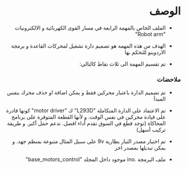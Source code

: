 <h1 dir="rtl"> الوصف </h1>

<div dir="rtl">

- الملف الخاص بالمهمة الرابعة في مسار القوى الكهربائية و الالكترونيات  "Robot arm"

- الهدف من هذه المهمة هو تصميم دارة تشغيل لمحركات القاعدة و برمجة الاردوينو للتحكم بها

- تم تقسيم المهمة الى ثلاث نقاط كالتالي:

</div>

<h3 dir="rtl"> ملاحضات </h3>

<div dir="rtl">
  
- تم تصميم الدارة باعتبار محركين فقط و يمكن اضافة او حذف محرك بنفس المبدأ
- تم الاعتماد على الدارة المتكاملة "L293D" ك "motor driver" كونها قادرة على قيادة محركين في نفس الوقت. و لأنها القطعة المتوفرة على برنامج المحاكاة (توجد قطع في السوق تقدم أداء افضل. تدعم حمل أكبر. و طريقة تركيب أسهل)
- تم اختيار مصدر التيار بطارية 9v على سبيل المثال متبوعة بمنظم جهد. و يمكن تبديلها بمصدر اخر
- ملف البرمجة .ino موجود داخل المجلد "base_motors_control"
  
  </div>
